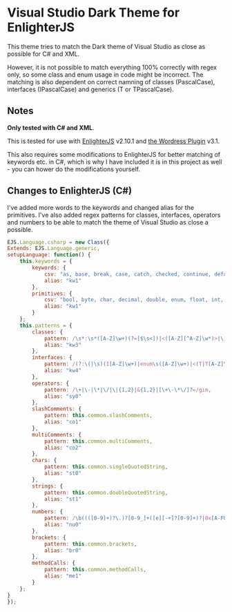 # Visual Studio Dark Theme for EnlighterJS

This theme tries to match the Dark theme of Visual Studio as close as possible for C# and XML.

However, it is not possible to match everything 100% correctly with regex only, so some class and enum usage in code might be incorrect. The matching is also dependent on correct namning of classes (PascalCase), interfaces (IPascalCase) and generics (T or TPascalCase).

## Notes

**Only tested with C# and XML**.

This is tested for use with [EnlighterJS](http://enlighterjs.org/) v2.10.1 and [the Wordress Plugin](https://wordpress.org/plugins/enlighter/) v3.1.

This also requires some modifications to EnlighterJS for better matching of keywords etc. in C#, which is why I have included it is in this project as well - you can hower do the modifications yourself.

## Changes to EnlighterJS (C#)

I've added more words to the keywords and changed alias for the primitives. I've also added regex patterns for classes, interfaces, operators and numbers to be able to match the theme of Visual Studio as close a possible.

```Javascript
EJS.Language.csharp = new Class({
Extends: EJS.Language.generic,
setupLanguage: function() {
    this.keywords = {
        keywords: {
            csv: "as, base, break, case, catch, checked, continue, default, do, else, event, explicit, false, finally, fixed, for, foreach, goto, if, implicit, internal, is, lock, namespace, new, null, operator, params, private, protected, public, ref, return, sizeof, stackalloc, switch, this, throw, true, try, typeof, unchecked, using, void, while, abstract, async, class, const, delegate, dynamic, event, extern, in, interface, out, override, readonly, sealed, static, unsafe, virtual, volatile",
            alias: "kw1"
        },
        primitives: {
            csv: "bool, byte, char, decimal, double, enum, float, int, long, sbyte, short, struct, uint, ulong, ushort, object, string, var",
            alias: "kw1"
        }
    };
    this.patterns = {
        classes: {
            pattern: /\s*:\s*([A-Z]\w+)(?=[$\s<])|<([A-Z][^A-Z]\w*)>|\[([A-Z]\w+)[(\]]|(?:\(|\(this\s|,\s)([A-Z]\w+)(?!\s=)(?:\s|\.)|(?:new|return)\s([A-Z]\w+)[$\s(<]|(?:public|private|protected)\s(?:static\s|sealed\s|override\s|virtual\s)?(?:readonly\s|const\s|class\s)?([A-Z]\w+)|\(([A-Z]\w+\))|as\s([A-Z]\w+)/gm,
            alias: "kw3"
        },
        interfaces: {
            pattern: /(?:\(|\s)(I[A-Z]\w+)|enum\s([A-Z]\w+)|<(T|T[A-Z]\w*?)>/gm,
            alias: "kw4"
        },
        operators: {
            pattern: /\+|\-|\*|\/|\|{1,2}|&{1,2}|[\+\-\*\/]?=/gim,
            alias: "sy0"
        },
        slashComments: {
            pattern: this.common.slashComments,
            alias: "co1"
        },
        multiComments: {
            pattern: this.common.multiComments,
            alias: "co2"
        },
        chars: {
            pattern: this.common.singleQuotedString,
            alias: "st0"
        },
        strings: {
            pattern: this.common.doubleQuotedString,
            alias: "st1"
        },
        numbers: {
            pattern: /\b((([0-9]+)?\.)?[0-9_]+([e][-+]?[0-9]+)?|0x[A-F0-9]+|0b[0-1_]+)\b/gim,
            alias: "nu0"
        },
        brackets: {
            pattern: this.common.brackets,
            alias: "br0"
        },
        methodCalls: {
            pattern: this.common.methodCalls,
            alias: "me1"
        }
    };
}
});
```
